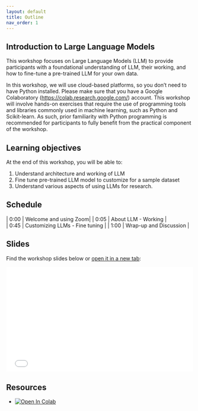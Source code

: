 ```yaml
---
layout: default
title: Outline
nav_order: 1
---
```


## Introduction to Large Language Models

This workshop focuses on Large Language Models (LLM) to provide participants with a foundational understanding of LLM, their working, and how to fine-tune a pre-trained LLM for your own data. 

In this workshop, we will use cloud-based platforms, so you don’t need to have Python installed. Please make sure that you have a Google Colaboratory (https://colab.research.google.com/) account. This workshop will involve hands-on exercises that require the use of programming tools and libraries commonly used in machine learning, such as Python and Scikit-learn. As such, prior familiarity with Python programming is recommended for participants to fully benefit from the practical component of the workshop.

## Learning objectives

At the end of this workshop, you will be able to:
1. Understand architecture and working of LLM
2. Fine tune pre-trained LLM model to customize for a sample dataset
3. Understand various aspects of using LLMs for research.

## Schedule

| 0:00 | Welcome and using Zoom|
| 0:05 | About LLM - Working |  
| 0:45 | Customizing LLMs - Fine tuning |
| 1:00 | Wrap-up and Discussion |


## Slides
Find the workshop slides below or <a href="slides/introduction.html" target="_blank">open it in a new tab</a>:

<div style="overflow: hidden;
  padding-top: 56.25%;
  position: relative">
  <iframe src="slides/introduction.html" title="demo embedded slide deck" scrolling="no" frameborder="0"
    style="border: 0;
   height: 100%;
   left: 0;
   position: absolute;
   top: 0;
   width: 100%;">
   <p>Your browser does not support iframes.</p>
 </iframe>
</div>


## Resources
* <a target="_blank" href="https://colab.research.google.com/drive/1PEQyJO1-f6j0S_XJ8DV50NkpzasXkrzd?usp=sharing">
				<img src="https://colab.research.google.com/assets/colab-badge.svg" alt="Open In Colab"/>
			  </a>
